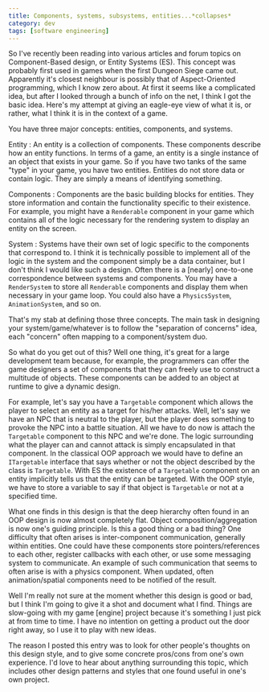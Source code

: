 ```yaml
---
title: Components, systems, subsystems, entities...*collapses*
category: dev
tags: [software engineering]
---
```


So I've recently been reading into various articles and forum topics on Component-Based design, or
Entity Systems (ES). This concept was probably first used in games when the first Dungeon Siege came
out. Apparently it's closest neighbour is possibly that of Aspect-Oriented programming, which I know
zero about. At first it seems like a complicated idea, but after I looked through a bunch of info on
the net, I think I got the basic idea. Here's my attempt at giving an eagle-eye view of what it is,
or rather, what I think it is in the context of a game.

You have three major concepts: entities, components, and systems.

Entity
: An entity is a collection of components. These components describe how an entity functions.
In terms of a game, an entity is a single instance of an object that exists in your game. So if you
have two tanks of the same "type" in your game, you have two entities. Entities do not store data or
contain logic. They are simply a means of identifying something.

Components
: Components are the basic building blocks for entities. They store information and
contain the functionality specific to their existence. For example, you might have a `Renderable`
component in your game which contains all of the logic necessary for the rendering system to display
an entity on the screen.

System
: Systems have their own set of logic specific to the components that correspond to. I think
it is technically possible to implement all of the logic in the system and the component simply be a
data container, but I don't think I would like such a design. Often there is a \[nearly\] one-to-one
correspondence between systems and components. You may have a `RenderSystem` to store all
`Renderable` components and display them when necessary in your game loop. You could also have a
`PhysicsSystem`, `AnimationSystem`, and so on.

That's my stab at defining those three concepts. The main task in designing your
system/game/whatever is to follow the "separation of concerns" idea, each "concern" often mapping to
a component/system duo.

So what do you get out of this? Well one thing, it's great for a large development team because, for
example, the programmers can offer the game designers a set of components that they can freely use
to construct a multitude of objects. These components can be added to an object at runtime to give a
dynamic design.

For example, let's say you have a `Targetable` component which allows the player to select an entity
as a target for his/her attacks. Well, let's say we have an NPC that is neutral to the player, but
the player does something to provoke the NPC into a battle situation. All we have to do now is
attach the `Targetable` component to this NPC and we're done. The logic surrounding what the player
can and cannot attack is simply encapsulated in that component. In the classical OOP approach we
would have to define an `ITargetable` interface that says whether or not the object described by the
class is `Targetable`. With ES the existence of a `Targetable` component on an entity implicitly
tells us that the entity can be targeted. With the OOP style, we have to store a variable to say if
that object is `Targetable` or not at a specified time.

What one finds in this design is that the deep hierarchy often found in an OOP design is now almost
completely flat. Object composition/aggregation is now one's guiding principle. Is this a good thing
or a bad thing? One difficulty that often arises is inter-component communication, generally within
entities. One could have these components store pointers/references to each other, register
callbacks with each other, or use some messaging system to communicate. An example of such
communication that seems to often arise is with a physics component. When updated, often
animation/spatial components need to be notified of the result.

Well I'm really not sure at the moment whether this design is good or bad, but I think I'm going to
give it a shot and document what I find. Things are slow-going with my game \[engine\] project
because it's something I just pick at from time to time. I have no intention on getting a product
out the door right away, so I use it to play with new ideas.

The reason I posted this entry was to look for other people's thoughts on this design style, and to
give some concrete pros/cons from one's own experience. I'd love to hear about anything surrounding
this topic, which includes other design patterns and styles that one found useful in one's own
project.
